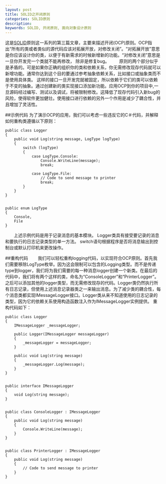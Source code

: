 ```yaml
---
layout: post
title: SOLID之开闭原则
categories: SOLID原则
description: 
keywords: SOLID, 开闭原则, 面向对象设计原则
---
```


这是[SOLID](http://www.jianshu.com/nb/12439227)原则这一系列的第三篇文章，主要来描述开闭(OCP)原则。OCP指出“所有的类或者类似的源代码应该对拓展开放，对修改关闭”。“对拓展开放”意思是你应该设计你的类，以便于有新需求的时候新增新的功能。“对修改关闭”意思是一旦你开发完一个类就不能再修改， 除非是修复bug。
  原则的两个部分似乎是矛盾的。可是如果你正确的组织你的类和依赖关系，你无需修改现存代码就可以新增功能。通常你达到这个目的要通过参考抽象依赖关系，比如接口或抽象类而不是使用具体类。 这样的接口一旦开发完就被固定，所以依赖于它们的类可以依赖于不变的抽象。通过创建新的类实现接口添加新功能。应用OCP到你的项目中,一旦源码经过编写、测试以及调试，将被限制修改。这降低了现存代码引入新bug的风险，使得软件更加健壮。使用接口进行依赖的另外一个作用是减少了耦合性，并且增加了灵活性。

##示例代码
为了演示OCP的应用，我们可以考虑一些违反它的C＃代码，并解释如何重构类遵循以下原则：
```
public class Logger
{
    public void Log(string message, LogType logType)
    {
        switch (logType)
        {
            case LogType.Console:
                Console.WriteLine(message);
                break;
 
            case LogType.File:
                // Code to send message to printer
                break;
        }
    }
}
 
 
public enum LogType
{
    Console,
    File
}
```

  上述示例代码是用于记录消息的基本模块。 Logger类具有接受要记录的消息和要执行的日志记录类型的单一方法。 switch语句根据程序是否将消息输出到控制台或默认打印机来更改操作。

##重构代码
  我们可以轻松重构logging代码，以实现符合OCP原则。首先我们需要移除LogType枚举。因为这会限制可以包含的Logging类型。而不是传递type到logger，我们将为我们需要的每一种消息logger创建一个新类。在最后的代码中，我们将有两个这样的类，命名为“ConsoleLogger”和“PrinterLogger”。之后可以添加其他的logger类型，而无需修改现存的代码。Logger类仍然执行所有日志记录，但使用上述消息记录器类之一来输出消息。为了减少类的耦合性，每个消息类都实现IMessageLogger接口。Logger类从来不知道使用的日志记录的类型，因为它的依赖关系使用构造函数注入作为IMessageLogger实例提供。
重构代码如下：
```
public class Logger
{
    IMessageLogger _messageLogger;
 
    public Logger(IMessageLogger messageLogger)
    {
        _messageLogger = messageLogger;
    }
 
    public void Log(string message)
    {
        _messageLogger.Log(message);
    }
}
 
 
public interface IMessageLogger
{
    void Log(string message);
}
 
 
public class ConsoleLogger : IMessageLogger
{
    public void Log(string message)
    {
        Console.WriteLine(message);
    }
}
 
 
public class PrinterLogger : IMessageLogger
{
    public void Log(string message)
    {
        // Code to send message to printer
    }
}
```